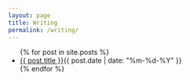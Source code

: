 ```yaml
---
layout: page
title: Writing
permalink: /writing/
---
```


<section class="posts">
<ul>
{% for post in site.posts %}
<li><a href="{{ site.baseurl }}{{ post.url }}">{{ post.title }}</a><time datetime="{{ post.date | date_to_xmlschema }}">{{ post.date | date: "%m-%d-%Y" }}</time></li>
{% endfor %}
</ul>
</section>
